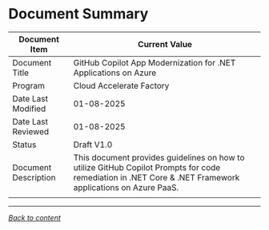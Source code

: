 ﻿# Document Summary

| Document Item   | Current Value           |
|-----------------|-----------------        |
| Document Title  | GitHub Copilot App Modernization for .NET Applications on Azure|
| Program| Cloud Accelerate Factory|
| Date Last Modified| 01-08-2025|
| Date Last Reviewed| 01-08-2025|
| Status| Draft V1.0|
| Document Description| This document provides guidelines on how to utilize GitHub Copilot Prompts for code remediation in .NET Core & .NET Framework applications on Azure PaaS.|
| | |

---

[*Back to content*](README.md)
